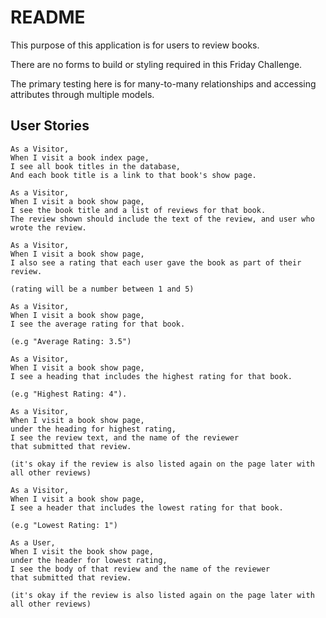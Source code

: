 # README

This purpose of this application is for users to review books.

There are no forms to build or styling required in this Friday Challenge.

The primary testing here is for many-to-many relationships and accessing
attributes through multiple models.


## User Stories

```
As a Visitor,
When I visit a book index page,
I see all book titles in the database,
And each book title is a link to that book's show page.
```

```
As a Visitor,
When I visit a book show page,
I see the book title and a list of reviews for that book.
The review shown should include the text of the review, and user who wrote the review.
```

```
As a Visitor,
When I visit a book show page,
I also see a rating that each user gave the book as part of their review.

(rating will be a number between 1 and 5)
```

```
As a Visitor,
When I visit a book show page,
I see the average rating for that book.

(e.g "Average Rating: 3.5")
```

```
As a Visitor,
When I visit a book show page,
I see a heading that includes the highest rating for that book.

(e.g "Highest Rating: 4").
```

```
As a Visitor,
When I visit a book show page,
under the heading for highest rating,
I see the review text, and the name of the reviewer
that submitted that review.

(it's okay if the review is also listed again on the page later with all other reviews)
```

```
As a Visitor,
When I visit a book show page,
I see a header that includes the lowest rating for that book.

(e.g "Lowest Rating: 1")
```

```
As a User,
When I visit the book show page,
under the header for lowest rating,
I see the body of that review and the name of the reviewer
that submitted that review.

(it's okay if the review is also listed again on the page later with all other reviews)
```
